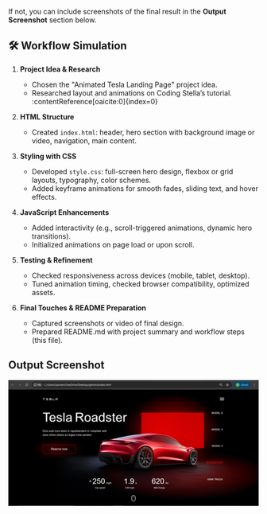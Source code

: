 
If not, you can include screenshots of the final result in the **Output Screenshot** section below.

##  🛠 Workflow Simulation
1. **Project Idea & Research**  
   - Chosen the "Animated Tesla Landing Page" project idea.
   - Researched layout and animations on Coding Stella’s tutorial. :contentReference[oaicite:0]{index=0}

2. **HTML Structure**  
   - Created `index.html`: header, hero section with background image or video, navigation, main content.

3. **Styling with CSS**  
   - Developed `style.css`: full-screen hero design, flexbox or grid layouts, typography, color schemes.
   - Added keyframe animations for smooth fades, sliding text, and hover effects.

4. **JavaScript Enhancements**  
   - Added interactivity (e.g., scroll-triggered animations, dynamic hero transitions).
   - Initialized animations on page load or upon scroll.

5. **Testing & Refinement**  
   - Checked responsiveness across devices (mobile, tablet, desktop).
   - Tuned animation timing, checked browser compatibility, optimized assets.

6. **Final Touches & README Preparation**  
   - Captured screenshots or video of final design.
   - Prepared README.md with project summary and workflow steps (this file).

##  Output Screenshot
![Tesla Landing Page](landing.jpg)

